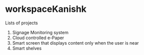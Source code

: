 # workspaceKanishk

Lists of projects 

1. Signage Monitoring system
2. Cloud controlled e-Paper
3. Smart screen that displays content only when the user is near 
4. Smart shelves

